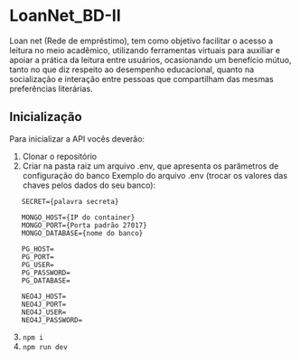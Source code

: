 # LoanNet_BD-II

Loan net (Rede de empréstimo), tem como objetivo facilitar o acesso a leitura no meio acadêmico, utilizando ferramentas virtuais para auxiliar e apoiar a prática da leitura entre usuários, ocasionando um benefício mútuo, tanto no que diz respeito ao desempenho educacional, quanto na socialização e interação entre pessoas que compartilham das mesmas preferências literárias.

## Inicialização

Para inicializar a API vocês deverão:

1. Clonar o repositório
2. Criar na pasta raiz um arquivo .env, que apresenta os parâmetros de configuração do banco
Exemplo do arquivo .env (trocar os valores das chaves pelos dados do seu banco):
```
   SECRET={palavra secreta}

   MONGO_HOST={IP do container}
   MONGO_PORT={Porta padrão 27017}
   MONGO_DATABASE={nome do banco} 

   PG_HOST=
   PG_PORT=
   PG_USER=
   PG_PASSWORD=
   PG_DATABASE=

   NEO4J_HOST=
   NEO4J_PORT=
   NEO4J_USER=
   NEO4J_PASSWORD= 
```
        
3.  ``` npm i ```
4.  ``` npm run dev ```
